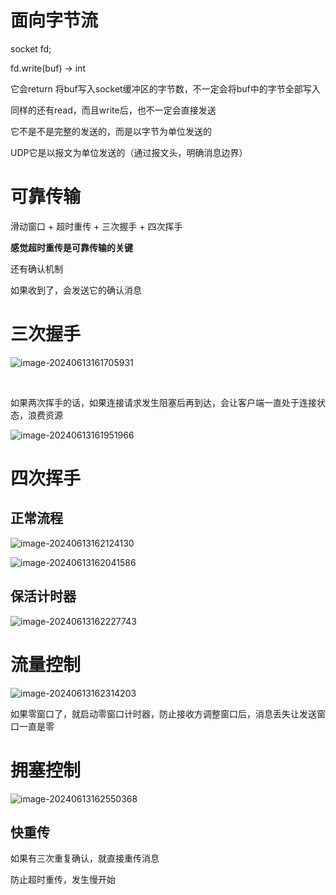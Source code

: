 # 面向字节流

socket fd;

fd.write(buf) -> int 

它会return 将buf写入socket缓冲区的字节数，不一定会将buf中的字节全部写入

同样的还有read，而且write后，也不一定会直接发送

它不是不是完整的发送的，而是以字节为单位发送的

UDP它是以报文为单位发送的（通过报文头，明确消息边界）



# 可靠传输

滑动窗口 + 超时重传 + 三次握手 + 四次挥手 

**感觉超时重传是可靠传输的关键**

还有确认机制

如果收到了，会发送它的确认消息



# 三次握手



![image-20240613161705931](../../../AppData/Roaming/Typora/typora-user-images/image-20240613161705931.png)

​	

如果两次挥手的话，如果连接请求发生阻塞后再到达，会让客户端一直处于连接状态，浪费资源

![image-20240613161951966](../../../AppData/Roaming/Typora/typora-user-images/image-20240613161951966.png)





# 四次挥手



## 正常流程

![image-20240613162124130](../../../AppData/Roaming/Typora/typora-user-images/image-20240613162124130.png)





![image-20240613162041586](../../../AppData/Roaming/Typora/typora-user-images/image-20240613162041586.png)



## 保活计时器

![image-20240613162227743](../../../AppData/Roaming/Typora/typora-user-images/image-20240613162227743.png)





# 流量控制

![image-20240613162314203](../../../AppData/Roaming/Typora/typora-user-images/image-20240613162314203.png)

如果零窗口了，就启动零窗口计时器，防止接收方调整窗口后，消息丢失让发送窗口一直是零



# 拥塞控制

![image-20240613162550368](../../../AppData/Roaming/Typora/typora-user-images/image-20240613162550368.png)



## 快重传

如果有三次重复确认，就直接重传消息

防止超时重传，发生慢开始

